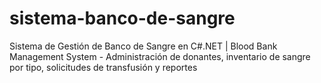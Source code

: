 # sistema-banco-de-sangre
Sistema de Gestión de Banco de Sangre en C#.NET | Blood Bank Management System - Administración de donantes, inventario de sangre por tipo, solicitudes de transfusión y reportes
